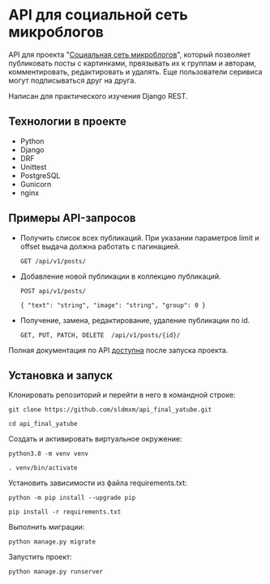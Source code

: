 # API для социальной сеть микроблогов
API для проекта "[Социальная сеть микроблогов](https://github.com/sldmxm/yatube_final)", который позволяет публиковать посты с картинками, првязывать их к группам и авторам, комментировать, редактировать и удалять.
Еще пользователи серивиса могут подписываться друг на друга.

Написан для практического изучения Django REST.

## Технологии в проекте
- Python
- Django
- DRF
- Unittest
- PostgreSQL
- Gunicorn
- nginx
  
## Примеры API-запросов
* Получить список всех публикаций. При указании параметров limit и offset выдача должна работать с пагинацией.

    `GET /api/v1/posts/` 


* Добавление новой публикации в коллекцию публикаций. 

    `POST api/v1/posts/`
    
    `{
        "text": "string",
        "image": "string",
        "group": 0
}`


* Получение, замена, редактирование, удаление публикации по id.

  `GET, PUT, PATCH, DELETE  /api/v1/posts/{id}/` 

Полная документация по API [доступна](http://127.0.0.1:8000/redoc/) после запуска проекта.

## Установка и запуск
Клонировать репозиторий и перейти в него в командной строке:

```
git clone https://github.com/sldmxm/api_final_yatube.git
```

```
cd api_final_yatube
```

Cоздать и активировать виртуальное окружение:

```
python3.8 -m venv venv
```

```
. venv/bin/activate
```

Установить зависимости из файла requirements.txt:

```
python -m pip install --upgrade pip
```

```
pip install -r requirements.txt
```

Выполнить миграции:

```
python manage.py migrate
```

Запустить проект:

```
python manage.py runserver
```
